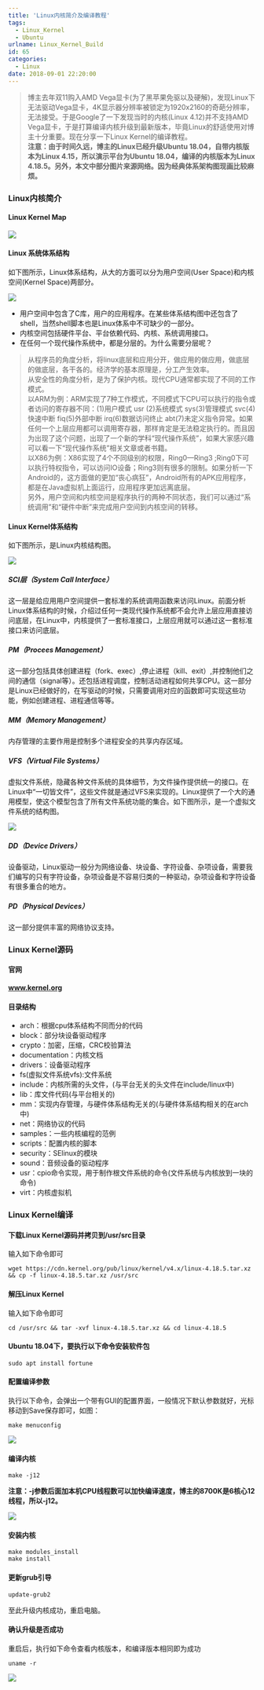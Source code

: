 ```yaml
---
title: 'Linux内核简介及编译教程'
tags:
  - Linux_Kernel
  - Ubuntu
urlname: Linux_Kernel_Build
id: 65
categories:
  - Linux
date: 2018-09-01 22:20:00
---
```

> 博主去年双11购入AMD Vega显卡(为了黑苹果免驱以及硬解)，发现Linux下无法驱动Vega显卡，4K显示器分辨率被锁定为1920x2160的奇葩分辨率，无法接受。于是Google了一下发现当时的内核(Linux 4.12)并不支持AMD Vega显卡，于是打算编译内核升级到最新版本，毕竟Linux的舒适使用对博主十分重要。现在分享一下Linux Kernel的编译教程。<!--more-->
> <br /><b>注意：由于时间久远，博主的Linux已经升级Ubuntu 18.04，自带内核版本为Linux 4.15，所以演示平台为Ubuntu 18.04，编译的内核版本为Linux 4.18.5。另外，本文中部分图片来源网络。因为经典体系架构图现画比较麻烦。</b>

### Linux内核简介
#### Linux Kernel Map
![](/images/6b49439752bdd908e832187bbbfe555dcd56864e.jpg)
#### Linux 系统体系结构
如下图所示，Linux体系结构，从大的方面可以分为用户空间(User Space)和内核空间(Kernel Space)两部分。

![](/images/299f340bcfb4ac1703fdb841e613bcaf57862165.jpg)

* 用户空间中包含了C库，用户的应用程序。在某些体系结构图中还包含了shell，当然shell脚本也是Linux体系中不可缺少的一部分。
* 内核空间包括硬件平台、平台依赖代码、内核、系统调用接口。
* 在任何一个现代操作系统中，都是分层的。为什么需要分层呢？
>从程序员的角度分析，将linux底层和应用分开，做应用的做应用，做底层的做底层，各干各的。经济学的基本原理是，分工产生效率。<br />
从安全性的角度分析，是为了保护内核。现代CPU通常都实现了不同的工作模式。
<br />以ARM为例：ARM实现了7种工作模式，不同模式下CPU可以执行的指令或者访问的寄存器不同：(1)用户模式 usr (2)系统模式 sys(3)管理模式 svc(4)快速中断 fiq(5)外部中断 irq(6)数据访问终止 abt(7)未定义指令异常。如果任何一个上层应用都可以调用寄存器，那样肯定是无法稳定执行的。而且因为出现了这个问题，出现了一个新的学科“现代操作系统”，如果大家感兴趣可以看一下“现代操作系统”相关文章或者书籍。<br />
以X86为例：X86实现了4个不同级别的权限，Ring0—Ring3 ;Ring0下可以执行特权指令，可以访问IO设备；Ring3则有很多的限制。如果分析一下Android的，这方面做的更加“丧心病狂”，Android所有的APK应用程序，都是在Java虚拟机上面运行，应用程序更加远离底层。<br />
另外，用户空间和内核空间是程序执行的两种不同状态，我们可以通过“系统调用”和“硬件中断”来完成用户空间到内核空间的转移。

#### Linux Kernel体系结构
如下图所示，是Linux内核结构图。

![](/images/97909a09aa119314a15a18235b9eb288ba7ad448.jpg)

##### SCI层（System Call Interface）
这一层是给应用用户空间提供一套标准的系统调用函数来访问Linux。前面分析Linux体系结构的时候，介绍过任何一类现代操作系统都不会允许上层应用直接访问底层，在Linux中，内核提供了一套标准接口，上层应用就可以通过这一套标准接口来访问底层。

##### PM（Procees Management）
这一部分包括具体创建进程（fork、exec）,停止进程（kill、exit）,并控制他们之间的通信（signal等）。还包括进程调度，控制活动进程如何共享CPU。这一部分是Linux已经做好的，在写驱动的时候，只需要调用对应的函数即可实现这些功能，例如创建进程、进程通信等等。

##### MM（Memory Management） 

内存管理的主要作用是控制多个进程安全的共享内存区域。

##### VFS（Virtual File Systems） 

虚拟文件系统，隐藏各种文件系统的具体细节，为文件操作提供统一的接口。在Linux中“一切皆文件”，这些文件就是通过VFS来实现的。Linux提供了一个大的通用模型，使这个模型包含了所有文件系统功能的集合。如下图所示，是一个虚拟文件系统的结构图。

![](/images/5a07b3a364feae45f4bd211f19d963e1977eff58.jpg)

##### DD（Device Drivers）

设备驱动，Linux驱动一般分为网络设备、块设备、字符设备、杂项设备，需要我们编写的只有字符设备，杂项设备是不容易归类的一种驱动，杂项设备和字符设备有很多重合的地方。

##### PD（Physical Devices）

这一部分提供丰富的网络协议支持。

### Linux Kernel源码
#### 官网 
<b>www.kernel.org</b>

#### 目录结构
* arch：根据cpu体系结构不同而分的代码
* block：部分块设备驱动程序
* crypto：加密，压缩，CRC校验算法
* documentation：内核文档
* drivers：设备驱动程序
* fs(虚拟文件系统vfs):文件系统
* include：内核所需的头文件，(与平台无关的头文件在include/linux中)
* lib：库文件代码(与平台相关的)
* mm：实现内存管理，与硬件体系结构无关的(与硬件体系结构相关的在arch中)
* net：网络协议的代码
* samples：一些内核编程的范例
* scripts：配置内核的脚本
* security：SElinux的模块
* sound：音频设备的驱动程序
* usr：cpio命令实现，用于制作根文件系统的命令(文件系统与内核放到一块的命令)
* virt：内核虚拟机

### Linux Kernel编译
#### 下载Linux Kernel源码并拷贝到/usr/src目录
输入如下命令即可
```
wget https://cdn.kernel.org/pub/linux/kernel/v4.x/linux-4.18.5.tar.xz && cp -f linux-4.18.5.tar.xz /usr/src
```
#### 解压Linux Kernel
输入如下命令即可
```
cd /usr/src && tar -xvf linux-4.18.5.tar.xz && cd linux-4.18.5
```
#### Ubuntu 18.04下，要执行以下命令安装软件包
```
sudo apt install fortune
```
#### 配置编译参数
执行以下命令，会弹出一个带有GUI的配置界面，一般情况下默认参数就好，光标移动到Save保存即可，如图：
```
make menuconfig
```
![](/images/bc6c5ce369b72802e5c97d5a38ef3b2b50ad6455.jpg)

#### 编译内核
```
make -j12
```
<b>注意：-j参数后面加本机CPU线程数可以加快编译速度，博主的8700K是6核心12线程，所以-j12。</b>

![](/images/39a28f2943c8062679567b03687c28c54354b5c9.jpg)

#### 安装内核
```
make modules_install
make install
```
#### 更新grub引导
```
update-grub2
```
至此升级内核成功，重启电脑。

#### 确认升级是否成功
重启后，执行如下命令查看内核版本，和编译版本相同即为成功
```
uname -r
```
![](/images/7de8222416d47ef89b548125c35e3b5f3238508f.jpg)